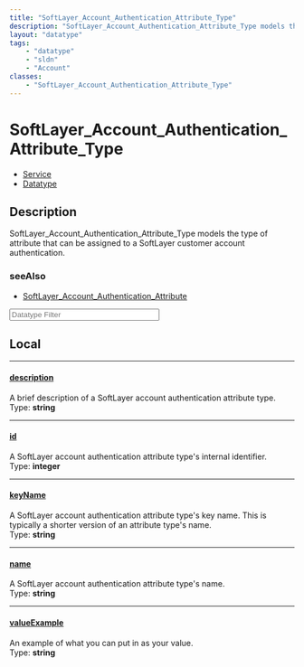 ```yaml
---
title: "SoftLayer_Account_Authentication_Attribute_Type"
description: "SoftLayer_Account_Authentication_Attribute_Type models the type of attribute that can be assigned to a SoftLayer custome... "
layout: "datatype"
tags:
    - "datatype"
    - "sldn"
    - "Account"
classes:
    - "SoftLayer_Account_Authentication_Attribute_Type"
---
```


# SoftLayer_Account_Authentication_Attribute_Type
<div id='service-datatype'>
    <ul id='sldn-reference-tabs'>
    <li id='service'> <a href='/reference/services/SoftLayer_Account_Authentication_Attribute_Type' >Service</a></li>    <li id='datatype'> <a href='/reference/datatypes/SoftLayer_Account_Authentication_Attribute_Type' >Datatype</a></li>
    </ul>
</div>

## Description 


SoftLayer_Account_Authentication_Attribute_Type models the type of attribute that can be assigned to a SoftLayer customer account authentication. 



### seeAlso

* [SoftLayer_Account_Authentication_Attribute](/reference/services/SoftLayer_Account_Authentication_Attribute )




<!-- Filer BEGIN -->
<div class="view-filters">
        <div class="clearfix">
            <div class="search-input-box">
                <input placeholder="Datatype Filter" onkeyup="titleSearch(inputId='prop-input', divId='properties', elementClass='prop-row')" 
                    type="text" id="prop-input" value="" size="30" maxlength="128" class="form-text">
            </div>
        </div>
</div>
<!-- Filer END -->

<div id="properties" class="content">
<div id="localProperties" class="prop-content" >

## Local
<div class="prop-row">

-----
[description]: #description
#### [description]
A brief description of a SoftLayer account authentication attribute type.   
<span class="type-label">Type: </span>**string**  



</div>
<div class="prop-row">

-----
[id]: #id
#### [id]
A SoftLayer account authentication attribute type's internal identifier.   
<span class="type-label">Type: </span>**integer**  



</div>
<div class="prop-row">

-----
[keyName]: #keyname
#### [keyName]
A SoftLayer account authentication attribute type's key name. This is typically a shorter version of an attribute type's name.   
<span class="type-label">Type: </span>**string**  



</div>
<div class="prop-row">

-----
[name]: #name
#### [name]
A SoftLayer account authentication attribute type's name.   
<span class="type-label">Type: </span>**string**  



</div>
<div class="prop-row">

-----
[valueExample]: #valueexample
#### [valueExample]
An example of what you can put in as your value.   
<span class="type-label">Type: </span>**string**  



</div>
</div>
<!-- LOCAL PROPERTY END -->

</div>


